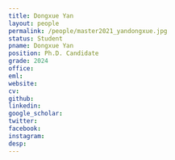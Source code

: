 ```yaml
---
title: Dongxue Yan
layout: people
permalink: /people/master2021_yandongxue.jpg
status: Student
pname: Dongxue Yan
position: Ph.D. Candidate
grade: 2024
office: 
eml: 
website: 
cv: 
github: 
linkedin:
google_scholar: 
twitter: 
facebook: 
instagram:
desp: 
---
```

